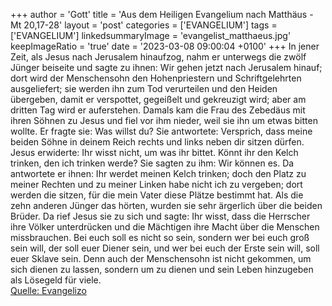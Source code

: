 +++
author = 'Gott'
title = 'Aus dem Heiligen Evangelium nach Matthäus - Mt 20,17-28'
layout = 'post'
categories = ['EVANGELIUM']
tags = ['EVANGELIUM']
linkedsummaryImage = 'evangelist_matthaeus.jpg'
keepImageRatio = 'true'
date = '2023-03-08 09:00:04 +0100'
+++
In jener Zeit, als Jesus nach Jerusalem hinaufzog, nahm er unterwegs die zwölf Jünger beiseite und sagte zu ihnen:
Wir gehen jetzt nach Jerusalem hinauf; dort wird der Menschensohn den Hohenpriestern und Schriftgelehrten ausgeliefert; sie werden ihn zum Tod verurteilen
und den Heiden übergeben, damit er verspottet, gegeißelt und gekreuzigt wird; aber am dritten Tag wird er auferstehen.<!--more-->
Damals kam die Frau des Zebedäus mit ihren Söhnen zu Jesus und fiel vor ihm nieder, weil sie ihn um etwas bitten wollte.
Er fragte sie: Was willst du? Sie antwortete: Versprich, dass meine beiden Söhne in deinem Reich rechts und links neben dir sitzen dürfen.
Jesus erwiderte: Ihr wisst nicht, um was ihr bittet. Könnt ihr den Kelch trinken, den ich trinken werde? Sie sagten zu ihm: Wir können es.
Da antwortete er ihnen: Ihr werdet meinen Kelch trinken; doch den Platz zu meiner Rechten und zu meiner Linken habe nicht ich zu vergeben; dort werden die sitzen, für die mein Vater diese Plätze bestimmt hat.
Als die zehn anderen Jünger das hörten, wurden sie sehr ärgerlich über die beiden Brüder.
Da rief Jesus sie zu sich und sagte: Ihr wisst, dass die Herrscher ihre Völker unterdrücken und die Mächtigen ihre Macht über die Menschen missbrauchen.
Bei euch soll es nicht so sein, sondern wer bei euch groß sein will, der soll euer Diener sein,
und wer bei euch der Erste sein will, soll euer Sklave sein.
Denn auch der Menschensohn ist nicht gekommen, um sich dienen zu lassen, sondern um zu dienen und sein Leben hinzugeben als Lösegeld für viele.<br> [Quelle: Evangelizo](https://evangeliumtagfuertag.org/DE/gospel)